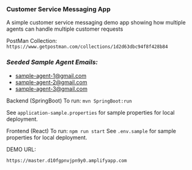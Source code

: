 ### **Customer Service Messaging App**

A simple customer service messaging demo app showing how multiple agents can handle multiple customer requests

PostMan Collection: `https://www.getpostman.com/collections/1d2d63dbc94f8f428b84`

### _**Seeded Sample Agent Emails:**_
- sample-agent-1@gmail.com
- sample-agent-2@gmail.com
-  sample-agent-3@gmail.com

Backend (SpringBoot)
To run: `mvn SpringBoot:run`

See `application-sample.properties` for sample properties for local deployment.


Frontend (React)
To run: `npm run start`
See `.env.sample` for sample properties for local deployment.


DEMO URL:

`https://master.d10fgpnvjpn9y0.amplifyapp.com`
